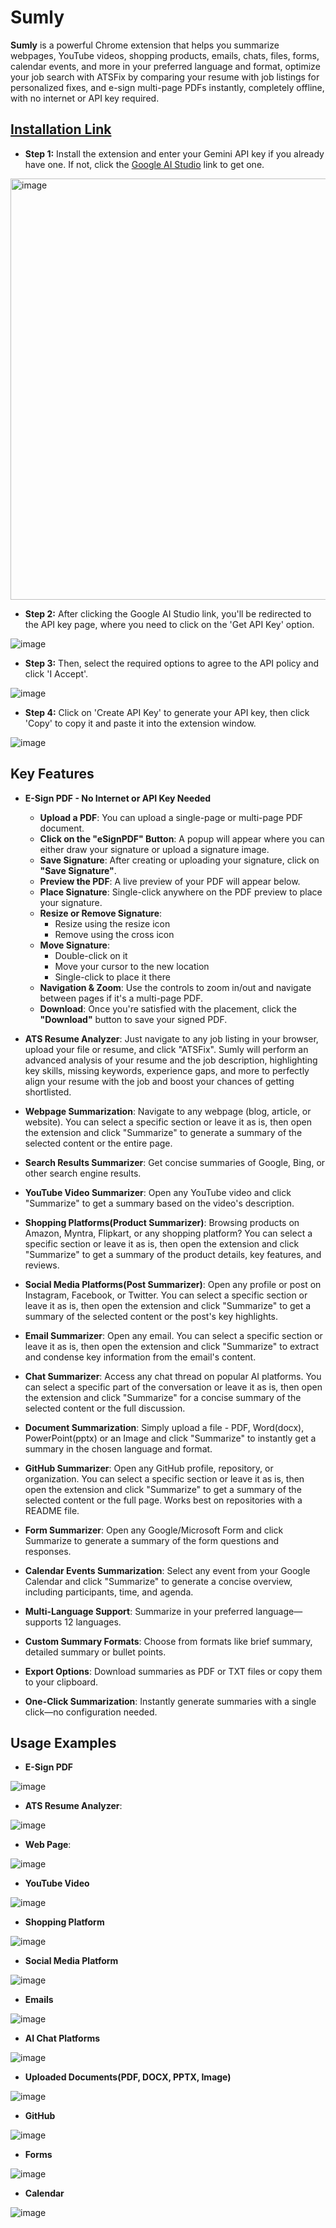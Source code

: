 # Sumly
**Sumly** is a powerful Chrome extension that helps you summarize webpages, YouTube videos, shopping products, emails, chats, files, forms, calendar events, and more in your preferred language and format, optimize your job search with ATSFix by comparing your resume with job listings for personalized fixes, and e-sign multi-page PDFs instantly, completely offline, with no internet or API key required.

## [Installation Link](https://chromewebstore.google.com/detail/honfjipamlobaeefcpggckeghjpolmjj?utm_source=item-share-cb)
- **Step 1:** Install the extension and enter your Gemini API key if you already have one. If not, click the [Google AI Studio](https://aistudio.google.com/app/apikey) link to get one.
  
<img width="1101" height="674" alt="image" src="https://github.com/user-attachments/assets/2829d61d-c56a-4bb9-b059-bd73b11a7d0a" />

- **Step 2:** After clicking the Google AI Studio link, you'll be redirected to the API key page, where you need to click on the 'Get API Key' option.
  
![image](https://github.com/user-attachments/assets/690a1e9c-13b9-4c16-b0a9-ab904752fcdd)
  
- **Step 3:** Then, select the required options to agree to the API policy and click 'I Accept'.
  
![image](https://github.com/user-attachments/assets/040d4ce5-7396-44bd-b4b8-576475fe018a)
  
- **Step 4:** Click on 'Create API Key' to generate your API key, then click 'Copy' to copy it and paste it into the extension window.
  
![image](https://github.com/user-attachments/assets/f36d9038-7716-4f77-b14a-c55276eb7635)

## Key Features
- **E-Sign PDF - No Internet or API Key Needed**

   -  **Upload a PDF**: You can upload a single-page or multi-page PDF document.  
   -  **Click on the "eSignPDF" Button**: A popup will appear where you can either draw your signature or upload a signature image.  
   -  **Save Signature**: After creating or uploading your signature, click on **"Save Signature"**.  
   -  **Preview the PDF**: A live preview of your PDF will appear below.  
   -  **Place Signature**: Single-click anywhere on the PDF preview to place your signature.  
   -  **Resize or Remove Signature**:  
      - Resize using the resize icon  
      - Remove using the cross icon  
   -  **Move Signature**:  
      - Double-click on it  
      - Move your cursor to the new location  
      - Single-click to place it there  
   -  **Navigation & Zoom**: Use the controls to zoom in/out and navigate between pages if it's a multi-page PDF.  
   -  **Download**: Once you're satisfied with the placement, click the **"Download"** button to save your signed PDF.


- **ATS Resume Analyzer**: Just navigate to any job listing in your browser, upload your file or resume, and click "ATSFix". Sumly will perform an advanced analysis of your resume and the job description, highlighting key skills, missing keywords, experience gaps, and more to perfectly align your resume with the job and boost your chances of getting shortlisted.
- **Webpage Summarization**: Navigate to any webpage (blog, article, or website). You can select a specific section or leave it as is, then open the extension and click "Summarize" to generate a summary of the selected content or the entire page.
- **Search Results Summarizer**: Get concise summaries of Google, Bing, or other search engine results.
- **YouTube Video Summarizer**: Open any YouTube video and click "Summarize" to get a summary based on the video's description.
- **Shopping Platforms(Product Summarizer)**: Browsing products on Amazon, Myntra, Flipkart, or any shopping platform? You can select a specific section or leave it as is, then open the extension and click "Summarize" to get a summary of the product details, key features, and reviews.
- **Social Media Platforms(Post Summarizer)**: Open any profile or post on Instagram, Facebook, or Twitter. You can select a specific section or leave it as is, then open the extension and click "Summarize" to get a summary of the selected content or the post's key highlights.
- **Email Summarizer**: Open any email. You can select a specific section or leave it as is, then open the extension and click "Summarize" to extract and condense key information from the email's content.
- **Chat Summarizer**: Access any chat thread on popular AI platforms. You can select a specific part of the conversation or leave it as is, then open the extension and click "Summarize" for a concise summary of the selected content or the full discussion.
- **Document Summarization**: Simply upload a file - PDF, Word(docx), PowerPoint(pptx) or an Image and click "Summarize" to instantly get a summary in the chosen language and format.
- **GitHub Summarizer**: Open any GitHub profile, repository, or organization. You can select a specific section or leave it as is, then open the extension and click "Summarize" to get a summary of the selected content or the full page. Works best on repositories with a README file.
- **Form Summarizer**: Open any Google/Microsoft Form and click Summarize to generate a summary of the form questions and responses.
- **Calendar Events Summarization**: Select any event from your Google Calendar and click "Summarize" to generate a concise overview, including participants, time, and agenda.
- **Multi-Language Support**: Summarize in your preferred language—supports 12 languages.
- **Custom Summary Formats**: Choose from formats like brief summary, detailed summary or bullet points.
- **Export Options**: Download summaries as PDF or TXT files or copy them to your clipboard.
- **One-Click Summarization**: Instantly generate summaries with a single click—no configuration needed.

## Usage Examples
- **E-Sign PDF**

![image](https://github.com/user-attachments/assets/18497f22-7256-48a4-aac8-6345fff0d39e)

- **ATS Resume Analyzer**:

![image](https://github.com/user-attachments/assets/df6750b1-9e5b-4e26-8e9f-c24ccd4251da)

- **Web Page**:

![image](https://github.com/user-attachments/assets/df3e5261-b8f0-4661-a36a-0d5eebe4c502)

- **YouTube Video**

![image](https://github.com/user-attachments/assets/03d7d50d-d1f1-4e58-b35d-57564c04b45b)

- **Shopping Platform**

![image](https://github.com/user-attachments/assets/b2fb264a-f13a-455f-be07-375c00b5d086)

- **Social Media Platform**

![image](https://github.com/user-attachments/assets/8159dee8-8e5e-4094-a1c1-270edc839732)

- **Emails**

![image](https://github.com/user-attachments/assets/7e698f9d-b3f6-4b95-b6d6-7d9285b955bd)

- **AI Chat Platforms**

![image](https://github.com/user-attachments/assets/ea84d892-7bd4-48a7-a3d1-a1e7902f3d77)

- **Uploaded Documents(PDF, DOCX, PPTX, Image)**

![image](https://github.com/user-attachments/assets/d53461b8-1c4c-48f3-9fe1-f4600382c21b)

- **GitHub**

![image](https://github.com/user-attachments/assets/6b103b37-2462-458a-a2c3-1f2210d9282a)

- **Forms** 

![image](https://github.com/user-attachments/assets/e8b323e2-1c59-4cb1-9848-cd036004063b)

- **Calendar**

![image](https://github.com/user-attachments/assets/ab13c08f-50a6-4753-8a89-2bbe073fc993)











